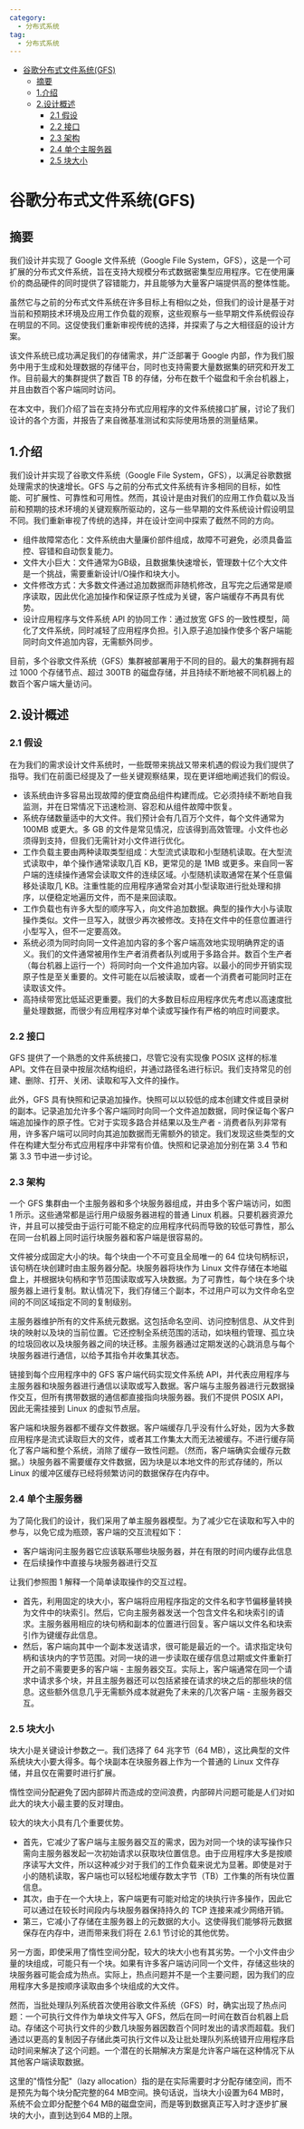 ```yaml
---
category: 
  - 分布式系统
tag:
  - 分布式系统
---
```


- [谷歌分布式文件系统(GFS)](#谷歌分布式文件系统gfs)
  - [摘要](#摘要)
  - [1.介绍](#1介绍)
  - [2.设计概述](#2设计概述)
    - [2.1 假设](#21-假设)
    - [2.2 接口](#22-接口)
    - [2.3 架构](#23-架构)
    - [2.4 单个主服务器](#24-单个主服务器)
    - [2.5 块大小](#25-块大小)


# 谷歌分布式文件系统(GFS)

## 摘要

我们设计并实现了 Google 文件系统（Google File System，GFS），这是一个可扩展的分布式文件系统，旨在支持大规模分布式数据密集型应用程序。它在使用廉价的商品硬件的同时提供了容错能力，并且能够为大量客户端提供高的整体性能。

虽然它与之前的分布式文件系统在许多目标上有相似之处，但我们的设计是基于对当前和预期技术环境及应用工作负载的观察，这些观察与一些早期文件系统假设存在明显的不同。这促使我们重新审视传统的选择，并探索了与之大相径庭的设计方案。

该文件系统已成功满足我们的存储需求，并广泛部署于 Google 内部，作为我们服务中用于生成和处理数据的存储平台，同时也支持需要大量数据集的研究和开发工作。目前最大的集群提供了数百 TB 的存储，分布在数千个磁盘和千余台机器上，并且由数百个客户端同时访问。

在本文中，我们介绍了旨在支持分布式应用程序的文件系统接口扩展，讨论了我们设计的各个方面，并报告了来自微基准测试和实际使用场景的测量结果。

## 1.介绍

我们设计并实现了谷歌文件系统（Google File System，GFS），以满足谷歌数据处理需求的快速增长。GFS 与之前的分布式文件系统有许多相同的目标，如性能、可扩展性、可靠性和可用性。然而，其设计是由对我们的应用工作负载以及当前和预期的技术环境的关键观察所驱动的，这与一些早期的文件系统设计假设明显不同。我们重新审视了传统的选择，并在设计空间中探索了截然不同的方向。

- 组件故障常态化：文件系统由大量廉价部件组成，故障不可避免，必须具备监控、容错和自动恢复能力。
- 文件大小巨大：文件通常为GB级，且数据集快速增长，管理数十亿个大文件是一个挑战，需要重新设计I/O操作和块大小。
- 文件修改方式：大多数文件通过追加数据而非随机修改，且写完之后通常是顺序读取，因此优化追加操作和保证原子性成为关键，客户端缓存不再具有优势。
- 设计应用程序与文件系统 API 的协同工作：通过放宽 GFS 的一致性模型，简化了文件系统，同时减轻了应用程序负担。引入原子追加操作使多个客户端能同时向文件追加内容，无需额外同步。

目前，多个谷歌文件系统（GFS）集群被部署用于不同的目的。最大的集群拥有超过 1000 个存储节点、超过 300TB 的磁盘存储，并且持续不断地被不同机器上的数百个客户端大量访问。

## 2.设计概述

### 2.1 假设

在为我们的需求设计文件系统时，一些既带来挑战又带来机遇的假设为我们提供了指导。我们在前面已经提及了一些关键观察结果，现在更详细地阐述我们的假设。

- 该系统由许多容易出现故障的便宜商品组件构建而成。它必须持续不断地自我监测，并在日常情况下迅速检测、容忍和从组件故障中恢复。
- 系统存储数量适中的大文件。我们预计会有几百万个文件，每个文件通常为 100MB 或更大。多 GB 的文件是常见情况，应该得到高效管理。小文件也必须得到支持，但我们无需针对小文件进行优化。
- 工作负载主要由两种读取类型组成：大型流式读取和小型随机读取。在大型流式读取中，单个操作通常读取几百 KB，更常见的是 1MB 或更多。来自同一客户端的连续操作通常会读取文件的连续区域。小型随机读取通常在某个任意偏移处读取几 KB。注重性能的应用程序通常会对其小型读取进行批处理和排序，以便稳定地遍历文件，而不是来回读取。
- 工作负载也有许多大型的顺序写入，向文件追加数据。典型的操作大小与读取操作类似。文件一旦写入，就很少再次被修改。支持在文件中的任意位置进行小型写入，但不一定要高效。
- 系统必须为同时向同一文件追加内容的多个客户端高效地实现明确界定的语义。我们的文件通常被用作生产者消费者队列或用于多路合并。数百个生产者（每台机器上运行一个）将同时向一个文件追加内容。以最小的同步开销实现原子性是至关重要的。文件可能在以后被读取，或者一个消费者可能同时正在读取该文件。
- 高持续带宽比低延迟更重要。我们的大多数目标应用程序优先考虑以高速度批量处理数据，而很少有应用程序对单个读或写操作有严格的响应时间要求。

### 2.2 接口

GFS 提供了一个熟悉的文件系统接口，尽管它没有实现像 POSIX 这样的标准 API。文件在目录中按层次结构组织，并通过路径名进行标识。我们支持常见的创建、删除、打开、关闭、读取和写入文件的操作。

此外，GFS 具有快照和记录追加操作。快照可以以较低的成本创建文件或目录树的副本。记录追加允许多个客户端同时向同一个文件追加数据，同时保证每个客户端追加操作的原子性。它对于实现多路合并结果以及生产者 - 消费者队列非常有用，许多客户端可以同时向其追加数据而无需额外的锁定。我们发现这些类型的文件在构建大型分布式应用程序中非常有价值。快照和记录追加分别在第 3.4 节和第 3.3 节中进一步讨论。

### 2.3 架构

一个 GFS 集群由一个主服务器和多个块服务器组成，并由多个客户端访问，如图 1 所示。这些通常都是运行用户级服务器进程的普通 Linux 机器。只要机器资源允许，并且可以接受由于运行可能不稳定的应用程序代码而导致的较低可靠性，那么在同一台机器上同时运行块服务器和客户端是很容易的。

文件被分成固定大小的块。每个块由一个不可变且全局唯一的 64 位块句柄标识，该句柄在块创建时由主服务器分配。块服务器将块作为 Linux 文件存储在本地磁盘上，并根据块句柄和字节范围读取或写入块数据。为了可靠性，每个块在多个块服务器上进行复制。默认情况下，我们存储三个副本，不过用户可以为文件命名空间的不同区域指定不同的复制级别。

主服务器维护所有的文件系统元数据。这包括命名空间、访问控制信息、从文件到块的映射以及块的当前位置。它还控制全系统范围的活动，如块租约管理、孤立块的垃圾回收以及块服务器之间的块迁移。主服务器通过定期发送的心跳消息与每个块服务器进行通信，以给予其指令并收集其状态。

链接到每个应用程序中的 GFS 客户端代码实现文件系统 API，并代表应用程序与主服务器和块服务器进行通信以读取或写入数据。客户端与主服务器进行元数据操作交互，但所有携带数据的通信都直接指向块服务器。我们不提供 POSIX API，因此无需挂接到 Linux 的虚拟节点层。

客户端和块服务器都不缓存文件数据。客户端缓存几乎没有什么好处，因为大多数应用程序是流式读取巨大的文件，或者其工作集太大而无法被缓存。不进行缓存简化了客户端和整个系统，消除了缓存一致性问题。（然而，客户端确实会缓存元数据。）块服务器不需要缓存文件数据，因为块是以本地文件的形式存储的，所以 Linux 的缓冲区缓存已经将频繁访问的数据保存在内存中。

### 2.4 单个主服务器

为了简化我们的设计，我们采用了单主服务器模型。为了减少它在读取和写入中的参与，以免它成为瓶颈，客户端的交互流程如下：
- 客户端询问主服务器它应该联系哪些块服务器，并在有限的时间内缓存此信息
- 在后续操作中直接与块服务器进行交互

让我们参照图 1 解释一个简单读取操作的交互过程。

- 首先，利用固定的块大小，客户端将应用程序指定的文件名和字节偏移量转换为文件中的块索引。然后，它向主服务器发送一个包含文件名和块索引的请求。主服务器用相应的块句柄和副本的位置进行回复。客户端以文件名和块索引作为键缓存此信息。
- 然后，客户端向其中一个副本发送请求，很可能是最近的一个。请求指定块句柄和该块内的字节范围。对同一块的进一步读取在缓存信息过期或文件重新打开之前不需要更多的客户端 - 主服务器交互。实际上，客户端通常在同一个请求中请求多个块，并且主服务器还可以包括紧接在请求的块之后的那些块的信息。这些额外信息几乎无需额外成本就避免了未来的几次客户端 - 主服务器交互。

### 2.5 块大小

块大小是关键设计参数之一。我们选择了 64 兆字节（64 MB），这比典型的文件系统块大小要大得多。每个块副本在块服务器上作为一个普通的 Linux 文件存储，并且仅在需要时进行扩展。

惰性空间分配避免了因内部碎片而造成的空间浪费，内部碎片问题可能是人们对如此大的块大小最主要的反对理由。

较大的块大小具有几个重要优势。
- 首先，它减少了客户端与主服务器交互的需求，因为对同一个块的读写操作只需向主服务器发起一次初始请求以获取块位置信息。由于应用程序大多是按顺序读写大文件，所以这种减少对于我们的工作负载来说尤为显著。即使是对于小的随机读取，客户端也可以轻松地缓存数太字节（TB）工作集的所有块位置信息。
- 其次，由于在一个大块上，客户端更有可能对给定的块执行许多操作，因此它可以通过在较长时间段内与块服务器保持持久的 TCP 连接来减少网络开销。
- 第三，它减小了存储在主服务器上的元数据的大小。这使得我们能够将元数据保存在内存中，进而带来我们将在 2.6.1 节讨论的其他优势。

另一方面，即使采用了惰性空间分配，较大的块大小也有其劣势。一个小文件由少量的块组成，可能只有一个块。如果有许多客户端访问同一个文件，存储这些块的块服务器可能会成为热点。实际上，热点问题并不是一个主要问题，因为我们的应用程序大多是按顺序读取由多个块组成的大文件。

然而，当批处理队列系统首次使用谷歌文件系统（GFS）时，确实出现了热点问题：一个可执行文件作为单块文件写入 GFS，然后在同一时间在数百台机器上启动。存储这个可执行文件的少数几块服务器因数百个同时发出的请求而超载。我们通过以更高的复制因子存储此类可执行文件以及让批处理队列系统错开应用程序启动时间来解决了这个问题。一个潜在的长期解决方案是允许客户端在这种情况下从其他客户端读取数据。

这里的"惰性分配"（lazy allocation）指的是在实际需要时才分配存储空间，而不是预先为每个块分配完整的64 MB空间。换句话说，当块大小设置为64 MB时，系统不会立即分配整个64 MB的磁盘空间，而是等到数据真正写入时才逐步扩展块的大小，直到达到64 MB的上限。